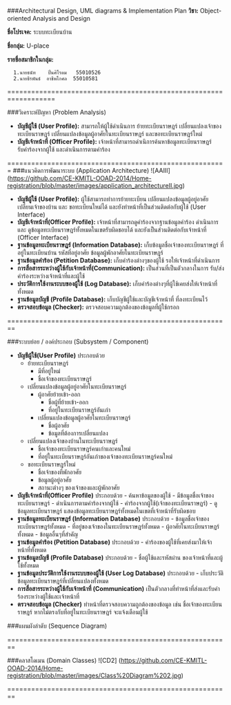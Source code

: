 ###Architectural Design, UML diagrams & Implementation Plan
**วิชา:** Object-oriented Analysis and Design  

**ชื่อโปรเจค:** ระบบทะเบียนบ้าน

**ชื่อกลุ่ม:** U-place

**รายชื่อสมาชิกในกลุ่ม:**

      1.นายธนัท    ปิ่นศิโรดม   55010526
      2.นายธีรพันธ์  อาชีพโกศล  55010581

==================================================================

###วิเคราะห์ปัญหา (Problem Analysis)
* **บัญชีผู้ใช้ (User Profile):** 
สามารถให้ผู้ใช้ดำเนินการ ย้ายทะเบียนราษฎร์ เปลี่ยนแปลงเจ้าของทะเบียนราษฎร์ เปลี่ยนแปลงข้อมูลผู้อาศัยในทะเบียนราษฎร์ และขอทะเบียนราษฎร์ใหม่
* **บัญชีเจ้าหน้าที่ (Officer Profile):** เจ้าหน้าที่สามารถดำเนิการค้นหาข้อมูลทะเบียนราษฎร์ รับคำร้องจากผู้ใช้ และดำเนินการตามคำร้อง

=======================================================
###แนวคิดการพัฒนาระบบ (Application Architecture)
![AAIII] (https://github.com/CE-KMITL-OOAD-2014/Home-registration/blob/master/images/application_architectureII.jpg)


* **บัญชีผู้ใช้ (User Profile):** ผู้ใช้สามารถทำการย้ายทะเบียน เปลียนแปลงข้อมูลผู้อยู่อาศัย เปลี่ยนเจ้าของบ้าน และ ขอทะเบียนใหม่ได้ และยังทำหน้าที่เป็นส่วนติดต่อกับผู้ใช้ (User Interface)
* **บัญชีเจ้าหน้าที่(Officer Profile):** เจ้าหน้าที่สามารถดูคำร้องจากฐานข้อมูลคำร้อง ดำเนินการ และ ดูข้อมูลทะเบียนราษฎร์ทั้งหมดในเขตรับผิดชอบได้ และยังเป็นส่วนติดต่อกับเจ้าหน้าที่ (Officer Interface)
* **ฐานข้อมูลทะเบียนราษฏร์ (Information Database):** เก็บข้อมูลชื่อเจ้าของทะเบียนราษฎร์ ที่อยู่ในทะเบียนบ้าน รหัสที่อยู่อาศัย ข้อมูลผู้พักอาศัยในทะเบียนราษฎร์
* **ฐานข้อมูลคำร้อง (Petition Database):** เก็บคำร้องต่างๆของผู้ใช้ รอให้เจ้าหน้าที่ดำเนินการ
* **การสื่อสารระหว่างผู้ใช้กับเจ้าหน้าที่(Communication):** เป็นส่วนที่เป็นตัวกลางในการ รับ/ส่งคำร้องระหว่างเจ้าหน้าที่และผู้ใช้
* **ประวัติการใช้งานระบบของผู้ใช้ (Log Database):** เก็บคำร้องต่างๆที่ผู้ใช้เคยส่งให้เจ้าหน้าที่ทั้งหมด
* **ฐานข้อมูลบัญชี (Profile Database):** เก็บบัญชีผู้ใช้และบัญชีเจ้าหน้าที่ ที่ลงทะเบียนไว้
* **ตรวจสอบข้อมูล (Checker):** ตรวจสอบความถูกต้องของข้อมูลที่ผู้ใช้กรอก

========================================================

###ระบบย่อย / องค์ประกอบ (Subsystem / Component)
* **บัญชีผู้ใช้(User Profile)** ประกอบด้วย
     - ย้ายทะเบียนราษฎร์
          - มีที่อยู่ใหม่  
          - ชื่อเจ้าของทะเบียนราษฎร์
     - เปลี่ยนแปลงข้อมูลผู้อยู่อาศัยในทะเบียนราษฎร์
          - ผู้อาศัยย้ายเข้า-ออก
             - ชื่อผู้ที่ย้ายเข้า-ออก
             - ที่อยู่ในทะเบียนราษฎร์อันเก่า
          - เปลี่ยนแปลงข้อมูลผู้อาศัยในทะเบียนราษฎร์
             - ชื่อผู้อาศัย
             - ข้อมูลที่ต้องการเปลี่ยนแปลง
     - เปลี่ยนแปลงเจ้าของบ้านในทะเบียนราษฎร์
          - ชื่อเจ้าของทะเบียนราษฎร์คนเก่าและคนใหม่
          - ที่อยู่ในทะเบียนราษฎร์อันเก่าของเจ้าของทะเบียนราษฎร์คนใหม่
     - ขอทะเบียนราษฎร์ใหม่
          - ชื่อเจ้าของที่พักอาศัย
          - ข้อมูลผู้อยู่อาศัย
          - สถานะต่างๆ ของเจ้าของและผู้พักอาศัย
* **บัญชีเจ้าหน้าที่(Officer Profile)** ประกอบด้วย
      - ค้นหาข้อมูลของผู้ใช้
          - มีข้อมูลชื่อเจ้าของทะเบียนราษฎร์
      - ดำเนินการตามคำร้องจากผู้ใช้
          - คำร้องจากผู้ใช้(เจ้าของทะเบียนราษฎร์)
      - ดูข้อมูลทะเบียนราษฎร์ แสดงข้อมูลทะเบียนราษฎร์ทั้งหมดในเขตที่เจ้าหน้าที่รับผิดชอบ
* **ฐานข้อมูลทะเบียนราษฎร์ (Information Database)** ประกอบด้วย
      - ข้อมูลชื่อเจ้าของทะเบียนราษฎร์ทั้งหมด
      - ที่อยู่ของเจ้าของในทะเบียนราษฎร์ทั้งหมด
      - ผู้อาศัยในทะเบียนราษฎร์ทั้งหมด
      - ข้อมูลอื่นๆที่สำคัญ
* **ฐานข้อมูลคำร้อง (Petition Database)** ประกอบด้วย
      - คำร้องของผู้ใช้ที่เคยส่งมาให้เจ้าหน้าที่ทั้งหมด
* **ฐานข้อมูลบัญชี (Profile Database)** ประกอบด้วย
      - ชื่อผู้ใช้และรหัสผ่าน ของเจ้าหน้าที่และผู้ใช้ทั้งหมด
* **ฐานข้อมูลประวัติการใช้งานระบบของผู้ใช้ (User Log Database)** ประกอบด้วย
      - เก็บประวัติข้อมูลทะเบียนราษฎร์ที่เปลี่ยนแปลงทั้งหมด
* **การสื่อสารระหว่างผู้ใช้กับเจ้าหน้าที่ (Communication)** เป็นตัวกลางที่ทำหน้าที่ส่งและรับคำร้องระหว่างผู้ใช้และเจ้าหน้าที่
* **ตรวจสอบข้อมูล (Checker)** ทำหน้าที่ตรวจสอบความถูกต้องของข้อมูล เช่น ชื่อเจ้าของทะเบียนราษฎร์ หากไม่ตรงกับที่อยู่ในทะเบียนราษฎร์ จะแจ้งเตือนผู้ใช้


###แผนผังลำดับ (Sequence Diagram)

========================================================

###คลาสโดเมน (Domain Classes) 
![CD2] (https://github.com/CE-KMITL-OOAD-2014/Home-registration/blob/master/images/Class%20Diagram%202.jpg)

========================================================

